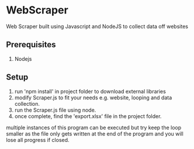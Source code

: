 # WebScraper
Web Scraper built using Javascript and NodeJS to collect data off websites


## Prerequisites
1. Nodejs


## Setup
1. run 'npm install' in project folder to download external libraries
2. modify Scraper.js to fit your needs e.g. website, looping and data collection.
3. run the Scraper.js file using node.
4. once complete, find the 'export.xlsx' file in the project folder.

multiple instances of this program can be executed but try keep the loop smaller as the file only gets written at the end of the program and you will lose all progress if closed.
